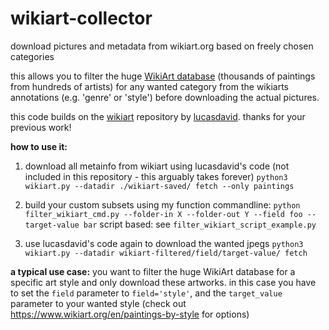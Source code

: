 # wikiart-collector
download pictures and metadata from wikiart.org based on freely chosen categories

this allows you to filter the huge [WikiArt database](https://www.wikiart.org) (thousands of paintings from hundreds of artists) for any wanted category from the wikiarts annotations (e.g. 'genre' or 'style') before downloading the actual pictures.

this code builds on the [wikiart](https://github.com/lucasdavid/wikiart) repository by [lucasdavid](https://github.com/lucasdavid). thanks for your previous work! 

**how to use it:**
1. download all metainfo from wikiart using lucasdavid's code (not included in this repository - this arguably takes forever) 
`python3 wikiart.py --datadir ./wikiart-saved/ fetch --only paintings`

2. build your custom subsets using my function
commandline: `python filter_wikiart_cmd.py --folder-in X --folder-out Y --field foo --target-value bar` 
script based: see `filter_wikiart_script_example.py`

3. use lucasdavid's code again to download the wanted jpegs
`python3 wikiart.py --datadir wikiart-filtered/field/target-value/ fetch`


**a typical use case:**
you want to filter the huge WikiArt database for a specific art style and only download these artworks. 
in this case you have to set the `field` parameter to  `field='style'`, and the `target_value` parameter to your wanted style (check out https://www.wikiart.org/en/paintings-by-style for options)
